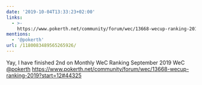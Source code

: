 ```yaml
---
date: '2019-10-04T13:33:23+02:00'
links:
  - >-
    https://www.pokerth.net/community/forum/wec/13668-wecup-ranking-2019?start=12#44325
mentions:
  - '@pokerth'
url: /1180083489565265926/
---
```

Yay, I have finished 2nd on Monthly WeC Ranking September 2019 WeC [@pokerth](https://twitter.com/@pokerth) https://www.pokerth.net/community/forum/wec/13668-wecup-ranking-2019?start=12#44325

